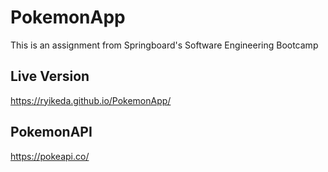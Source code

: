# PokemonApp

This is an assignment from Springboard's Software Engineering Bootcamp

## Live Version

https://ryikeda.github.io/PokemonApp/

## PokemonAPI

https://pokeapi.co/
